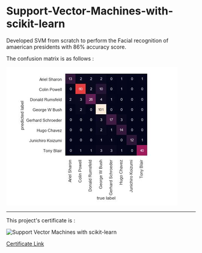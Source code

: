 # Support-Vector-Machines-with-scikit-learn


Developed SVM from scratch to perform the Facial recognition of amaerican presidents with 86% accuracy score. 

The confusion matrix is as follows :

![accuracy](https://github.com/Jash-2000/ML-DL-Projects/blob/main/Facial%20Recognition%20using%20Support%20Vector%20Machine/accuracy.JPG)

---

This project's certificate is : 

![Support Vector Machines with scikit-learn](https://s3.amazonaws.com/coursera_assets/meta_images/generated/CERTIFICATE_LANDING_PAGE/CERTIFICATE_LANDING_PAGE~KB9PUUQ7RPTE/CERTIFICATE_LANDING_PAGE~KB9PUUQ7RPTE.jpeg)

[Certificate Link](https://coursera.org/share/267cb0e77bd8f13359fd8afce68384ea)
